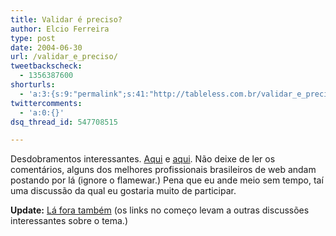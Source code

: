 ```yaml
---
title: Validar é preciso?
author: Elcio Ferreira
type: post
date: 2004-06-30
url: /validar_e_preciso/
tweetbackscheck:
  - 1356387600
shorturls:
  - 'a:3:{s:9:"permalink";s:41:"http://tableless.com.br/validar_e_preciso";s:7:"tinyurl";s:26:"http://tinyurl.com/3ckpwmr";s:4:"isgd";s:19:"http://is.gd/OEnwFZ";}'
twittercomments:
  - 'a:0:{}'
dsq_thread_id: 547708515

---
```

Desdobramentos interessantes. [Aqui][1] e [aqui][2]. Não deixe de ler os comentários, alguns dos melhores profissionais brasileiros de web andam postando por lá (ignore o flamewar.) Pena que eu ande meio sem tempo, taí uma discussão da qual eu gostaria muito de participar.
              
**Update:** [Lá fora também][3] (os links no começo levam a outras discussões interessantes sobre o tema.)

 [1]: http://jonasgalvez.com/br/blog/2004-06/validacao "Jonas Galvez: Validação é importante"
 [2]: http://jonasgalvez.com/br/blog/2004-06/utopia-ou-realidade "Jonas Galvez: Utopia ou Realidade"
 [3]: http://www.andybudd.com/archives/2004/06/validation/ "Andy Budd Blogography: Valitadion"